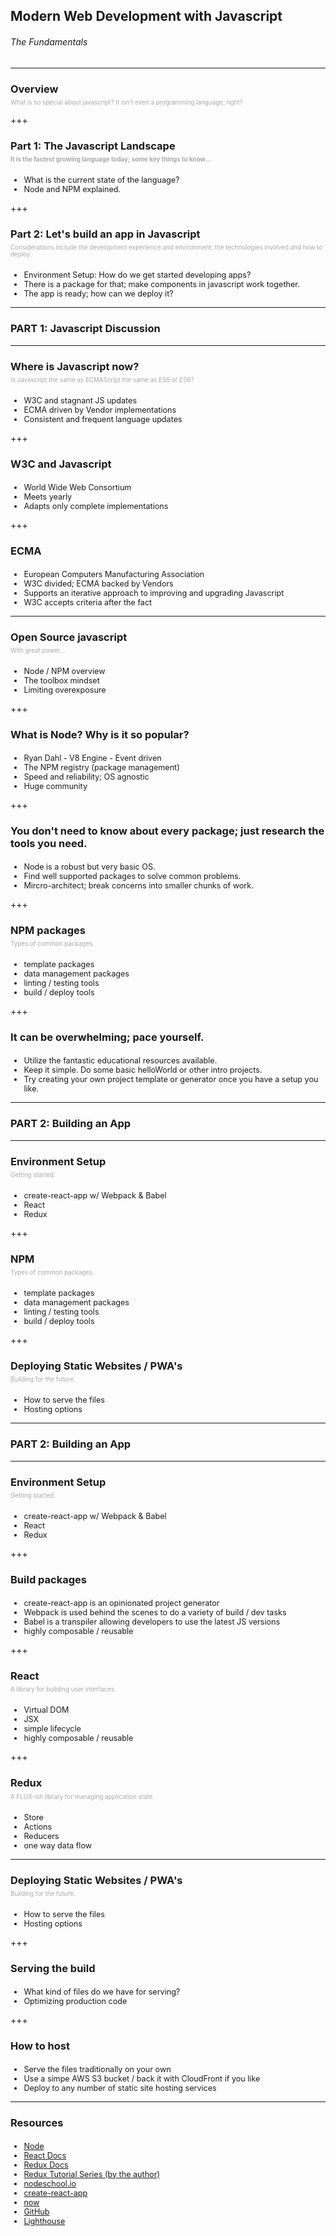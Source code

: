 <h2>Modern Web Development with Javascript</h2>
<h6> The Fundamentals </h6>

---

<h3>Overview</h3>
<p style="font-size:.7em;margin-top:-10px;color:darkgrey;">What is so special about javascript? It isn't even a programming language, right?</p>

+++

<h3>Part 1: The Javascript Landscape</h3>
<p style="font-size:.7em;margin-top:-10px;color:darkgrey;"><b>It is the fastest growing language today; some key things to know...</b></p>
<ul style="margin-top:20px;font-size:.9em;">
  <li>What is the current state of the language? </li>
  <li>Node and NPM explained. </li>
</ul>

+++

<h3>Part 2: Let's build an app in Javascript</h3>
<p style="font-size:.7em;margin-top:-10px;color:darkgrey;">Considerations include the development experience and environment, the technologies involved and how to deploy.</p>
<ul style="margin-top:20px;font-size:.9em;">
  <li>Environment Setup: How do we get started developing apps?</li>
  <li>There is a package for that; make components in javascript work together.</li>
  <li>The app is ready; how can we deploy it?</li>
</ul>

---

<h3>PART 1: Javascript Discussion</h3>

---

<h3>Where is Javascript now?</h3>
<p style="font-size:.7em;margin-top:-10px;color:darkgrey;">Is Javascript the same as ECMAScript the same as ES5 or ES6?</p>
<ul style="margin-top:20px;font-size:.9em;">
  <li>W3C and stagnant JS updates</li>
  <li>ECMA driven by Vendor implementations</li>
  <li>Consistent and frequent language updates</li>
</ul>

+++

<h3>W3C and Javascript</h3>
<ul style="margin-top:20px;font-size:.9em;">
  <li>World Wide Web Consortium</li>
  <li>Meets yearly</li>
  <li>Adapts only complete implementations</li>
</ul>

+++

<h3>ECMA</h3>
<ul style="margin-top:20px;font-size:.9em;">
  <li>European Computers Manufacturing Association</li>
  <li>W3C divided; ECMA backed by Vendors</li>
  <li>Supports an iterative approach to improving and upgrading Javascript</li>
  <li>W3C accepts criteria after the fact</li>
</ul>

---

<h3>Open Source javascript</h3>
<p style="font-size:.7em;margin-top:-10px;color:darkgrey;">With great power...</p>
<ul style="margin-top:20px;font-size:.9em;">
  <li>Node / NPM overview</li>
  <li>The toolbox mindset</li>
  <li>Limiting overexposure</li>
</ul>

+++

<h3>What is Node? Why is it so popular?</h3>
<ul style="margin-top:20px;font-size:.9em;">
  <li>Ryan Dahl - V8 Engine - Event driven</li>
  <li>The NPM registry (package management)</li>
  <li>Speed and reliability; OS agnostic</li>
  <li>Huge community</li>
</ul>

+++

<h3>You don't need to know about every package; just research the tools you need.</h3>
<ul style="margin-top:20px;font-size:.9em;">
  <li>Node is a robust but very basic OS.</li>
  <li>Find well supported packages to solve common problems.</li>
  <li>Mircro-architect; break concerns into smaller chunks of work.</li>
</ul>

+++

<h3>NPM packages</h3>
<p style="font-size:.7em;margin-top:-10px;color:darkgrey;">Types of common packages.</p>
<ul style="margin-top:20px;font-size:.9em;">
  <li>template packages</li>
  <li>data management packages</li>
  <li>linting / testing tools</li>
  <li>build / deploy tools</li>
</ul>

+++

<h3>It can be overwhelming; pace yourself.</h3>
<ul style="margin-top:20px;font-size:.9em;">
  <li>Utilize the fantastic educational resources available.</li>
  <li>Keep it simple. Do some basic helloWorld or other intro projects.</li>
  <li>Try creating your own project template or generator once you have a setup you like.</li>
</ul>

---

<h3>PART 2: Building an App</h3>
 
---

<h3>Environment Setup</h3>
<p style="font-size:.7em;margin-top:-10px;color:darkgrey;">Getting started.</p>
<ul style="margin-top:20px;font-size:.9em;">
  <li>create-react-app w/ Webpack & Babel</li>
  <li>React</li>
  <li>Redux</li>
</ul>

+++

<h3>NPM</h3>
<p style="font-size:.7em;margin-top:-10px;color:darkgrey;">Types of common packages.</p>
<ul style="margin-top:20px;font-size:.9em;">
  <li>template packages</li>
  <li>data management packages</li>
  <li>linting / testing tools</li>
  <li>build / deploy tools</li>
</ul>

+++

<h3>Deploying Static Websites / PWA's</h3>
<p style="font-size:.7em;margin-top:-10px;color:darkgrey;">Building for the future.</p>
<ul style="margin-top:20px;font-size:.9em;">
  <li>How to serve the files</li>
  <li>Hosting options</li>
</ul>

---

<h3>PART 2: Building an App</h3>
 
---

<h3>Environment Setup</h3>
<p style="font-size:.7em;margin-top:-10px;color:darkgrey;">Getting started.</p>
<ul style="margin-top:20px;font-size:.9em;">
  <li>create-react-app w/ Webpack & Babel</li>
  <li>React</li>
  <li>Redux</li>
</ul>

+++

<h3>Build packages</h3>
<ul style="margin-top:20px;font-size:.9em;">
  <li>create-react-app is an opinionated project generator</li>
  <li>Webpack is used behind the scenes to do a variety of build / dev tasks</li>
  <li>Babel is a transpiler allowing developers to use the latest JS versions</li>
  <li>highly composable / reusable</li>
</ul>

+++

<h3>React</h3>
<p style="font-size:.7em;margin-top:-10px;color:darkgrey;">A library for building user interfaces.</p>
<ul style="margin-top:20px;font-size:.9em;">
  <li>Virtual DOM</li>
  <li>JSX</li>
  <li>simple lifecycle</li>
  <li>highly composable / reusable</li>
</ul>

+++

<h3>Redux</h3>
<p style="font-size:.7em;margin-top:-10px;color:darkgrey;">A FLUX-ish library for managing application state.</p>
<ul style="margin-top:20px;font-size:.9em;">
  <li>Store</li>
  <li>Actions</li>
  <li>Reducers</li>
  <li>one way data flow</li>
</ul>

---

<h3>Deploying Static Websites / PWA's</h3>
<p style="font-size:.7em;margin-top:-10px;color:darkgrey;">Building for the future.</p>
<ul style="margin-top:20px;font-size:.9em;">
  <li>How to serve the files</li>
  <li>Hosting options</li>
</ul>

+++

<h3>Serving the build</h3>
<ul style="margin-top:20px;font-size:.9em;">
  <li>What kind of files do we have for serving?</li>
  <li>Optimizing production code</li>
</ul>

+++

<h3>How to host</h3>
<ul style="margin-top:20px;font-size:.9em;">
  <li>Serve the files traditionally on your own</li>
  <li>Use a simpe AWS S3 bucket / back it with CloudFront if you like</li>
  <li>Deploy to any number of static site hosting services </li>
</ul>

---

<h3>Resources</h3>
<ul style="margin-top:20px;font-size:.9em;">
  <li><a href="https://nodejs.org/en/" target="_blank">Node</a></li>
  <li><a href="https://facebook.github.io/react/" target="_blank">React Docs</a></li>
  <li><a href="http://redux.js.org/" target="_blank">Redux Docs</a></li>
  <li><a href="https://egghead.io/courses/getting-started-with-redux" target="_blank">Redux Tutorial Series (by the author)</a></li>
  <li><a href="https://nodeschool.io/" target="_blank">nodeschool.io</a></li>
  <li><a href="https://github.com/facebookincubator/create-react-app" target="_blank">create-react-app</a></li>
  <li><a href="https://zeit.co/now" target="_blank">now</a></li>
  <li><a href="https://github.com" target="_blank">GitHub</a></li>
  <li><a href="https://developers.google.com/web/tools/lighthouse/" target="_blank">Lighthouse</a></li>
</ul>